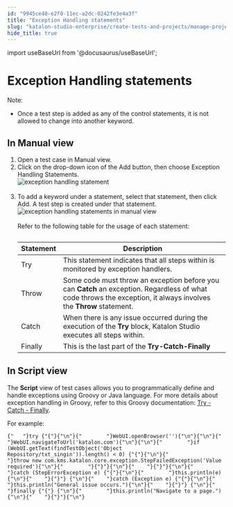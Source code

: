 ```yaml
---
id: "9945ce40-e2f0-11ec-a2dc-0242fe3e4a3f"
title: "Exception Handling statements"
slug: "katalon-studio-enterprise/create-tests-and-projects/manage-projects/statements/exception-handling-statements"
hide_title: true
---
```

import useBaseUrl from '@docusaurus/useBaseUrl';


# <a id="id_10" class="anchor_top_offset"/><a id="ariaid-title1" class="anchor_top_offset"/>Exception Handling statements

<div xmlns="http://www.w3.org/1999/xhtml" className="note note note_note"><span className="note__title">Note:</span> 
  <ul className="ul"><li className="li"><p className="p">Once a test step is added as any of the control statements, it
        is not allowed to change into another keyword.</p></li></ul>
</div>

## <a id="task-9820" class="anchor_top_offset"/>In Manual view 

<ol xmlns="http://www.w3.org/1999/xhtml" className="ol steps"><li className="li step stepexpand"><span className="ph cmd">Open a test case in <span className="ph uicontrol">Manual</span>  view.</span></li><li className="li step stepexpand"><span className="ph cmd">Click on the drop-down icon of the <span className="ph uicontrol">Add</span> button,       then choose <span className="ph uicontrol">Exception Handling Statements</span>.</span><div className="itemgroup stepxmp"><img className="image" src={useBaseUrl("https://github.com/katalon-studio/docs-images/raw/master/katalon-studio/docs/statements/exception-handling-statements.png")} width={500} alt="exception handling statement" /><br /><br /></div></li><li className="li step stepexpand"><span className="ph cmd">To add a keyword under a statement, select that statement, then       click <span className="ph uicontrol">Add</span>. A test step is created under that       statement.</span><div className="itemgroup stepxmp"><img className="image" src={useBaseUrl("https://github.com/katalon-studio/docs-images/raw/master/katalon-studio/docs/statements/exception-handling.png")} alt="exception handling statements in manual view" /><br /><br /></div><div className="itemgroup info">Refer to the following table for the usage of each       statement:<table className="table"><caption /><thead className="thead"><tr className><th className="entry anchor_top_offset" id="task-9820__entry__1">Statement</th><th className="entry anchor_top_offset" id="task-9820__entry__2">Description</th></tr></thead><tbody className="tbody"><tr className><td className="entry" headers="task-9820__entry__1 task-9820__entry__2 ">Try</td><td className="entry" headers="task-9820__entry__1 task-9820__entry__2 ">This statement indicates that all steps within is monitored by               exception handlers.</td></tr><tr className><td className="entry" headers="task-9820__entry__1 task-9820__entry__2 ">Throw</td><td className="entry" headers="task-9820__entry__1 task-9820__entry__2 ">Some code must throw an exception before you can               <strong className="ph b">Catch</strong> an exception. Regardless of what code throws               the exception, it always involves the <strong className="ph b">Throw</strong>               statement.</td></tr><tr className><td className="entry" headers="task-9820__entry__1 task-9820__entry__2 ">Catch</td><td className="entry" headers="task-9820__entry__1 task-9820__entry__2 ">When there is any issue occurred during the execution of the               <strong className="ph b">Try</strong> block, Katalon Studio executes all steps               within.</td></tr><tr className><td className="entry" headers="task-9820__entry__1 task-9820__entry__2 ">Finally</td><td className="entry" headers="task-9820__entry__1 task-9820__entry__2 ">This is the last part of the <strong className="ph b">Try-Catch-Finally</strong></td></tr></tbody></table></div></li></ol> 
      

## <a id="id_12" class="anchor_top_offset"/>In Script view

      
        
<p xmlns="http://www.w3.org/1999/xhtml" className="p">The <strong className="ph b">Script</strong> view of test cases allows you   to programmatically define and handle exceptions using Groovy or   Java language. For more details about exception handling in Groovy,   refer to this Groovy documentation: <a className="xref j-external-link" href="http://groovy-lang.org/semantics.html#_try_catch_finally" target="_blank">Try     - Catch - Finally</a>.</p> 
        
<p xmlns="http://www.w3.org/1999/xhtml" className="p">For example:</p> 
                  
<pre xmlns="http://www.w3.org/1999/xhtml" className="pre codeblock"><code>{"   "}try {"{"}{"\n"}{"        "}WebUI.openBrowser(''){"\n"}{"\n"}{"        "}WebUI.navigateToUrl('katalon.com'){"\n"}{"\n"}{"        "}if (WebUI.getText(findTestObject('Object Repository/txt_singin')).length() &lt; 0) {"{"}{"\n"}{"            "}throw new com.kms.katalon.core.exception.StepFailedException('Value required'){"\n"}{"        "}{"}"}{"\n"}{"    "}{"}"}{"\n"}{"    "}catch (StepErrorException e) {"{"}{"\n"}{"        "}this.println(e){"\n"}{"    "}{"}"} {"\n"}{"    "}catch (Exception e) {"{"}{"\n"}{"        "}this.println("General issue occurs."){"\n"}{"    "}{"}"} {"\n"}{"    "}finally {"{"} {"\n"}{"        "}this.println("Navigate to a page."){"\n"}{"    "}{"}"}{"\n"}</code></pre> 
              
    
